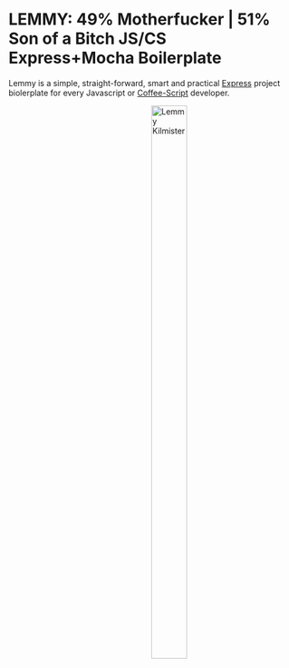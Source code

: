 # LEMMY: 49% Motherfucker | 51% Son of a Bitch JS/CS Express+Mocha Boilerplate

Lemmy is a simple, straight-forward, smart and practical [Express][1]
project biolerplate for every Javascript or [Coffee-Script][2] developer.

<div style="width: 50%; float: right;">
	<img src="http://30daysout.files.wordpress.com/2010/12/lemmypublicity1robertjohn_20101130_123211.jpg" alt="Lemmy Kilmister" title="Lemmy Kilmister" style="width: 50%"/>
</div>

[1]: http://expressjs.com
[2]: http://coffeescript.org
